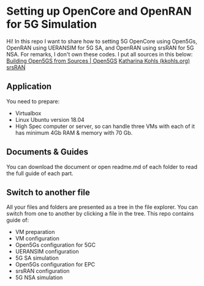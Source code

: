 # Setting up OpenCore and OpenRAN for 5G Simulation

Hi! In this repo I want to share how to setting 5G OpenCore using Open5Gs, OpenRAN using UERANSIM for 5G SA, and OpenRAN using srsRAN for 5G NSA. For remarks, I don't own these codes. I put all sources in this below:
[Building Open5GS from Sources | Open5GS](https://open5gs.org/open5gs/docs/guide/02-building-open5gs-from-sources/)
[Katharina Kohls (kkohls.org)](https://kkohls.org/guides_open5gs.html)
[srsRAN](https://github.com/srsran/srsRAN)

## Application

You need to prepare:
- Virtualbox
- Linux Ubuntu version 18.04
- High Spec computer or server, so can handle three VMs with each of it has minimum 4Gb RAM & memory with 70 Gb.

## Documents & Guides 

You can download the document or open readme.md of each folder to read the full guide of each part.
## Switch to another file

All your files and folders are presented as a tree in the file explorer. You can switch from one to another by clicking a file in the tree. This repo contains guide of:

- VM preparation
- VM configuration
- Open5Gs configuration for 5GC
- UERANSIM configuration
- 5G SA simulation
- Open5Gs configuration for EPC
- srsRAN configuration
- 5G NSA simulation
